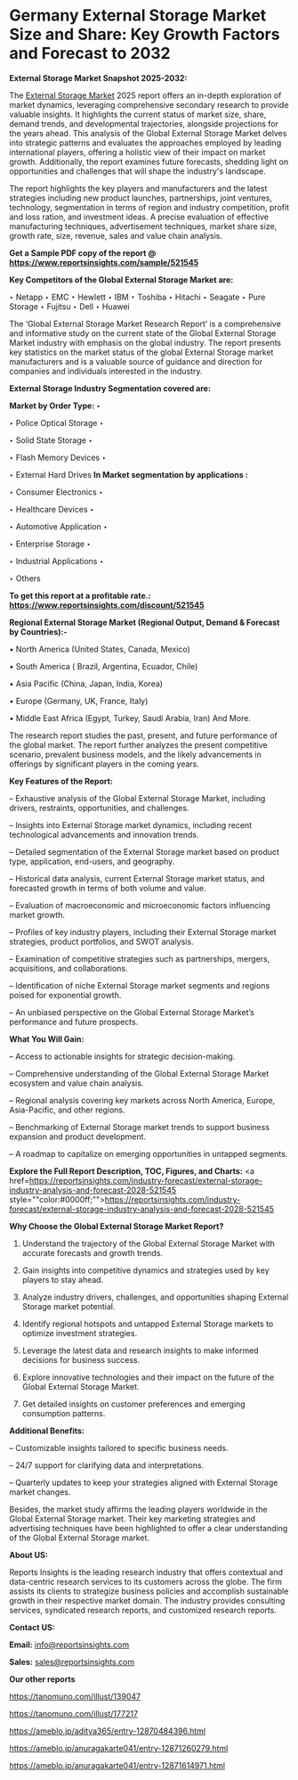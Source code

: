 # Germany External Storage Market Size and Share: Key Growth Factors and Forecast to 2032

<strong>External Storage Market Snapshot 2025-2032:</strong>

The <a href=https://www.reportsinsights.com/sample/521545>External Storage Market</a> 2025 report offers an in-depth exploration of market dynamics, leveraging comprehensive secondary research to provide valuable insights. It highlights the current status of market size, share, demand trends, and developmental trajectories, alongside projections for the years ahead. This analysis of the Global External Storage Market delves into strategic patterns and evaluates the approaches employed by leading international players, offering a holistic view of their impact on market growth. Additionally, the report examines future forecasts, shedding light on opportunities and challenges that will shape the industry's landscape.

The report highlights the key players and manufacturers and the latest strategies including new product launches, partnerships, joint ventures, technology, segmentation in terms of region and industry competition, profit and loss ration, and investment ideas. A precise evaluation of effective manufacturing techniques, advertisement techniques, market share size, growth rate, size, revenue, sales and value chain analysis.

<strong>Get a Sample PDF copy of the report @ <a href=https://www.reportsinsights.com/sample/521545 style=color:#0000ff;>https://www.reportsinsights.com/sample/521545</a></strong>

<strong>Key Competitors of the Global External Storage Market are:</strong>

‣ Netapp
‣ EMC
‣ Hewlett
‣ IBM
‣ Toshiba
‣ Hitachi
‣ Seagate
‣ Pure Storage
‣ Fujitsu
‣ Dell
‣ Huawei

The ‘Global External Storage Market Research Report’ is a comprehensive and informative study on the current state of the Global External Storage Market industry with emphasis on the global industry. The report presents key statistics on the market status of the global External Storage market manufacturers and is a valuable source of guidance and direction for companies and individuals interested in the industry.

<strong>External Storage Industry Segmentation covered are:</strong>

<strong>Market by Order Type: </strong>
‣ 

‣ Police Optical Storage
‣ 

‣ Solid State Storage
‣ 

‣ Flash Memory Devices
‣ 

‣ External Hard Drives
<strong>In Market segmentation by applications :</strong>

‣ Consumer Electronics
‣ 

‣ Healthcare Devices
‣ 

‣ Automotive Application
‣ 

‣ Enterprise Storage
‣ 

‣ Industrial Applications
‣ 

‣ Others

<strong>To get this report at a profitable rate.: <a href=https://www.reportsinsights.com/discount/521545 style=color:#0000ff;>https://www.reportsinsights.com/discount/521545</a></strong>

<strong>Regional External Storage Market (Regional Output, Demand &amp; Forecast by Countries):-</strong>

• North America (United States, Canada, Mexico)

• South America ( Brazil, Argentina, Ecuador, Chile)

• Asia Pacific (China, Japan, India, Korea)

• Europe (Germany, UK, France, Italy)

• Middle East Africa (Egypt, Turkey, Saudi Arabia, Iran) And More.

The research report studies the past, present, and future performance of the global market. The report further analyzes the present competitive scenario, prevalent business models, and the likely advancements in offerings by significant players in the coming years.

<strong>Key Features of the Report:</strong>

– Exhaustive analysis of the Global External Storage Market, including drivers, restraints, opportunities, and challenges.

– Insights into External Storage market dynamics, including recent technological advancements and innovation trends.

– Detailed segmentation of the External Storage market based on product type, application, end-users, and geography.

– Historical data analysis, current External Storage market status, and forecasted growth in terms of both volume and value.

– Evaluation of macroeconomic and microeconomic factors influencing market growth.

– Profiles of key industry players, including their External Storage market strategies, product portfolios, and SWOT analysis.

– Examination of competitive strategies such as partnerships, mergers, acquisitions, and collaborations.

– Identification of niche External Storage market segments and regions poised for exponential growth.

– An unbiased perspective on the Global External Storage Market’s performance and future prospects.

<strong>What You Will Gain:</strong>

– Access to actionable insights for strategic decision-making.

– Comprehensive understanding of the Global External Storage Market ecosystem and value chain analysis.

– Regional analysis covering key markets across North America, Europe, Asia-Pacific, and other regions.

– Benchmarking of External Storage market trends to support business expansion and product development.

– A roadmap to capitalize on emerging opportunities in untapped segments.

<strong>Explore the Full Report Description, TOC, Figures, and Charts:</strong>
<a href=https://reportsinsights.com/industry-forecast/external-storage-industry-analysis-and-forecast-2028-521545 style=""color:#0000ff;"">https://reportsinsights.com/industry-forecast/external-storage-industry-analysis-and-forecast-2028-521545</a>

<strong>Why Choose the Global External Storage Market Report?</strong>

1. Understand the trajectory of the Global External Storage Market with accurate forecasts and growth trends.

2. Gain insights into competitive dynamics and strategies used by key players to stay ahead.

3. Analyze industry drivers, challenges, and opportunities shaping External Storage market potential.

4. Identify regional hotspots and untapped External Storage markets to optimize investment strategies.

5. Leverage the latest data and research insights to make informed decisions for business success.

6. Explore innovative technologies and their impact on the future of the Global External Storage Market.

7. Get detailed insights on customer preferences and emerging consumption patterns.

<strong>Additional Benefits:</strong>

– Customizable insights tailored to specific business needs.

– 24/7 support for clarifying data and interpretations.

– Quarterly updates to keep your strategies aligned with External Storage market changes.

Besides, the market study affirms the leading players worldwide in the Global External Storage market. Their key marketing strategies and advertising techniques have been highlighted to offer a clear understanding of the Global External Storage market.

<strong><strong>About US</strong>:</strong>

Reports Insights is the leading research industry that offers contextual and data-centric research services to its customers across the globe. The firm assists its clients to strategize business policies and accomplish sustainable growth in their respective market domain. The industry provides consulting services, syndicated research reports, and customized research reports.

<strong>Contact US:</strong>

<p class=><b>Email:</b> <a href=mailto:info@reportsinsights.com>info@reportsinsights.com</a></p>
<p class=><b>Sales:</b> <a href=mailto:sales@reportsinsights.com>sales@reportsinsights.com</a></p>

<strong>Our other reports</strong>

<a href=https://tanomuno.com/illust/139047>https://tanomuno.com/illust/139047</a>

<a href=https://tanomuno.com/illust/177217>https://tanomuno.com/illust/177217</a>

<a href=https://ameblo.jp/aditya365/entry-12870484396.html>https://ameblo.jp/aditya365/entry-12870484396.html</a>

<a href=https://ameblo.jp/anuragakarte041/entry-12871260279.html>https://ameblo.jp/anuragakarte041/entry-12871260279.html</a>

<a href=https://ameblo.jp/anuragakarte041/entry-12871614971.html>https://ameblo.jp/anuragakarte041/entry-12871614971.html</a>
